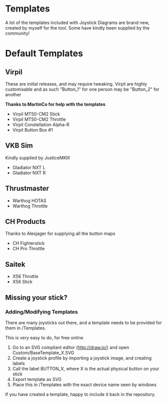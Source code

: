 # Templates
A lot of the templates included with Joystick Diagrams are brand new, created by myself for the tool. Some have kindly been supplied by the community!

# Default Templates

## Virpil
These are iniital releases, and may require tweaking. Virpil are highly customisable and as such "Button_1" for one person may be "Button_2" for another

**Thanks to MartinCo for help with the templates**
- Virpil MT50-CM2 Stick
- Virpil MT50-CM2 Throttle
- Virpil Constellation Alpha-R
- Virpil Button Box #1

## VKB Sim
Kindly supplied by JusticeMKIII 
- Gladiator NXT L
- Gladiator NXT R

## Thrustmaster
- Warthog HOTAS
- Warthog Throttle

## CH Products
Thanks to Alexjager for supplying all the button maps
- CH Fighterstick
- CH Pro Throttle

## Saitek
- X56 Throttle
- X56 Stick

## Missing your stick?

### Adding/Modifying Templates
There are many joysticks out there, and a template needs to be provided for them in /Templates.

This is very easy to do, for free online

1. Go to an SVG compliant editor (http://draw.io/) and open Custom/BaseTemplate_X.SVG
2. Create a joystick profile by importing a joystick image, and creating labels
3. Call the label BUTTON_X, where X is the actual physical button on your stick
4. Export template as SVG
5. Place this in /Templates with the exact device name seen by windows

If you have created a template, happy to include it back in the repository.
